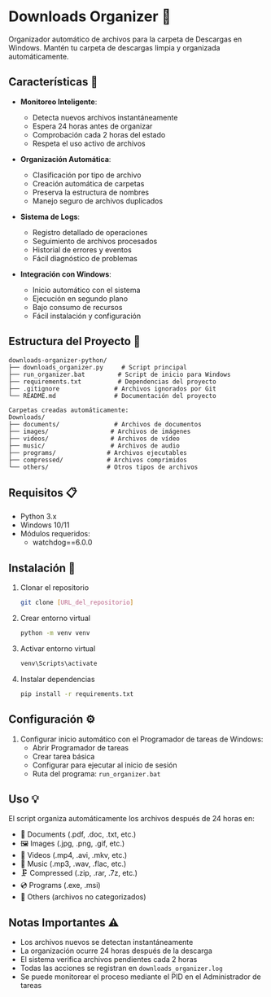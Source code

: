 # Downloads Organizer 📂

Organizador automático de archivos para la carpeta de Descargas en Windows. Mantén tu carpeta de descargas limpia y organizada automáticamente.

## Características 🚀
- **Monitoreo Inteligente**: 
  - Detecta nuevos archivos instantáneamente
  - Espera 24 horas antes de organizar
  - Comprobación cada 2 horas del estado
  - Respeta el uso activo de archivos

- **Organización Automática**:
  - Clasificación por tipo de archivo
  - Creación automática de carpetas
  - Preserva la estructura de nombres
  - Manejo seguro de archivos duplicados

- **Sistema de Logs**:
  - Registro detallado de operaciones
  - Seguimiento de archivos procesados
  - Historial de errores y eventos
  - Fácil diagnóstico de problemas

- **Integración con Windows**:
  - Inicio automático con el sistema
  - Ejecución en segundo plano
  - Bajo consumo de recursos
  - Fácil instalación y configuración

## Estructura del Proyecto 📁
```
downloads-organizer-python/
├── downloads_organizer.py     # Script principal
├── run_organizer.bat         # Script de inicio para Windows
├── requirements.txt          # Dependencias del proyecto
├── .gitignore               # Archivos ignorados por Git
└── README.md                # Documentación del proyecto

Carpetas creadas automáticamente:
Downloads/
├── documents/               # Archivos de documentos
├── images/                 # Archivos de imágenes
├── videos/                 # Archivos de vídeo
├── music/                  # Archivos de audio
├── programs/              # Archivos ejecutables
├── compressed/            # Archivos comprimidos
└── others/                # Otros tipos de archivos
```

## Requisitos 📋
- Python 3.x
- Windows 10/11
- Módulos requeridos:
  - watchdog==6.0.0

## Instalación 🔧
1. Clonar el repositorio
   ```bash
   git clone [URL_del_repositorio]
   ```

2. Crear entorno virtual
   ```bash
   python -m venv venv
   ```

3. Activar entorno virtual
   ```bash
   venv\Scripts\activate
   ```

4. Instalar dependencias
   ```bash
   pip install -r requirements.txt
   ```

## Configuración ⚙️
1. Configurar inicio automático con el Programador de tareas de Windows:
   - Abrir Programador de tareas
   - Crear tarea básica
   - Configurar para ejecutar al inicio de sesión
   - Ruta del programa: `run_organizer.bat`

## Uso 💡
El script organiza automáticamente los archivos después de 24 horas en:
- 📄 Documents (.pdf, .doc, .txt, etc.)
- 🖼️ Images (.jpg, .png, .gif, etc.)
- 🎥 Videos (.mp4, .avi, .mkv, etc.)
- 🎵 Music (.mp3, .wav, .flac, etc.)
- 🗜️ Compressed (.zip, .rar, .7z, etc.)
- 💿 Programs (.exe, .msi)
- 📁 Others (archivos no categorizados)

## Notas Importantes ⚠️
- Los archivos nuevos se detectan instantáneamente
- La organización ocurre 24 horas después de la descarga
- El sistema verifica archivos pendientes cada 2 horas
- Todas las acciones se registran en `downloads_organizer.log`
- Se puede monitorear el proceso mediante el PID en el Administrador de tareas